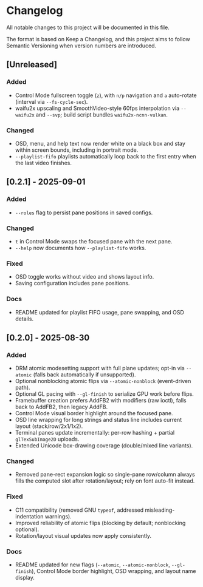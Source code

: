 # Changelog

All notable changes to this project will be documented in this file.

The format is based on Keep a Changelog, and this project aims to follow
Semantic Versioning when version numbers are introduced.

## [Unreleased]

### Added
- Control Mode fullscreen toggle (`z`), with `n/p` navigation and `a` auto-rotate (interval via `--fs-cycle-sec`).
- waifu2x upscaling and SmoothVideo-style 60fps interpolation via `--waifu2x` and `--svp`; build script bundles `waifu2x-ncnn-vulkan`.

### Changed
- OSD, menu, and help text now render white on a black box and stay within screen bounds, including in portrait mode.
- `--playlist-fifo` playlists automatically loop back to the first entry when the last video finishes.

## [0.2.1] - 2025-09-01

### Added
- `--roles` flag to persist pane positions in saved configs.

### Changed
- `t` in Control Mode swaps the focused pane with the next pane.
- `--help` now documents how `--playlist-fifo` works.

### Fixed
- OSD toggle works without video and shows layout info.
- Saving configuration includes pane positions.

### Docs
- README updated for playlist FIFO usage, pane swapping, and OSD details.

## [0.2.0] - 2025-08-30

### Added
- DRM atomic modesetting support with full plane updates; opt-in via `--atomic` (falls back automatically if unsupported).
- Optional nonblocking atomic flips via `--atomic-nonblock` (event-driven path).
- Optional GL pacing with `--gl-finish` to serialize GPU work before flips.
- Framebuffer creation prefers AddFB2 with modifiers (raw ioctl), falls back to AddFB2, then legacy AddFB.
- Control Mode visual border highlight around the focused pane.
- OSD line wrapping for long strings and status line includes current layout (stack/row/2x1/1x2).
- Terminal panes update incrementally: per-row hashing + partial `glTexSubImage2D` uploads.
- Extended Unicode box-drawing coverage (double/mixed line variants).

### Changed
- Removed pane-rect expansion logic so single-pane row/column always fills the computed slot after rotation/layout; rely on font auto-fit instead.

### Fixed
- C11 compatibility (removed GNU `typeof`, addressed misleading-indentation warnings).
- Improved reliability of atomic flips (blocking by default; nonblocking optional).
- Rotation/layout visual updates now apply consistently.

### Docs
- README updated for new flags (`--atomic`, `--atomic-nonblock`, `--gl-finish`), Control Mode border highlight, OSD wrapping, and layout name display.

